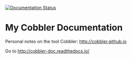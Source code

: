 [![Documentation Status](https://readthedocs.org/projects/cobbler-doc/badge/?version=latest)](http://cobbler-doc.readthedocs.io/en/latest/?badge=latest)

# My Cobbler Documentation

Personal notes on the tool Cobbler: http://cobbler.github.io

Go to http://cobbler-doc.readthedocs.io/